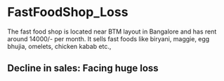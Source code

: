 # FastFoodShop_Loss
The fast food shop is located near BTM layout in Bangalore and has rent around 14000/- per month. It sells fast foods like biryani, maggie, egg bhujia, omelets, chicken kabab etc., 
## Decline in sales: Facing huge loss
